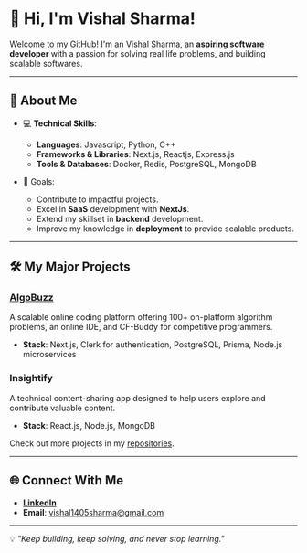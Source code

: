 # 👋 Hi, I'm Vishal Sharma!  

Welcome to my GitHub! I'm an Vishal Sharma, an **aspiring software developer** with a passion for solving real life problems, and building scalable softwares.  

---

## 🚀 About Me  

- 💻 **Technical Skills**:
  - **Languages**: Javascript, Python, C++
  - **Frameworks & Libraries**: Next.js, Reactjs, Express.js  
  - **Tools & Databases**: Docker, Redis, PostgreSQL, MongoDB

- 🎯 Goals:  
  - Contribute to impactful projects.  
  - Excel in **SaaS** development with **NextJs**.
  - Extend my skillset in **backend** development.
  - Improve my knowledge in **deployment** to provide scalable products.

---

## 🛠️ My Major Projects  

### [AlgoBuzz](https://algobuzz.online)  
A scalable online coding platform offering 100+ on-platform algorithm problems, an online IDE, and CF-Buddy for competitive programmers.  
- **Stack**: Next.js, Clerk for authentication, PostgreSQL, Prisma, Node.js microservices  

### Insightify  
A technical content-sharing app designed to help users explore and contribute valuable content.  
- **Stack**: React.js, Node.js, MongoDB  

Check out more projects in my [repositories](https://github.com/VishalSh20?tab=repositories).  

---

## 🌐 Connect With Me  

- **[LinkedIn](www.linkedin.com/in/vishal-sharma-b77132201)**  
- **Email**: vishal1405sharma@gmail.com 

---

💡 _"Keep building, keep solving, and never stop learning."_  
